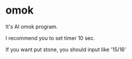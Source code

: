 # omok
It's AI omok program.

I recommend you to set timer 10 sec.

If you want put stone, you should input like '15/16'
